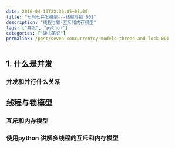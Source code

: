 ```yaml
---
date: 2016-04-13T22:36:05+08:00
title: "七周七并发模型---线程与锁 001"
description: "线程与锁-互斥和内存模型"
tags: ["并发", "python"]
categories: ["读书笔记"]
permalink: /post/seven-concurrentcy-models-thread-and-lock-001
---
```


## 1. 什么是并发

### 并发和并行什么关系

## 线程与锁模型

### 互斥和内存模型

### 使用python 讲解多线程的互斥和内存模型
